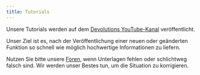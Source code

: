 ```yaml
---
title: Tutorials
---
```

Unsere Tutorials werden auf dem [Devolutions YouTube-Kanal](https://www.youtube.com/user/Devolutions) veröffentlicht.  

Unser Ziel ist es, nach der Veröffentlichung einer neuen oder geänderten Funktion so schnell wie möglich hochwertige Informationen zu liefern.  

Nutzen Sie bitte unsere [Foren](https://forum.devolutions.net/forums/78/remote-desktop-manager--support-deutsch), wenn Unterlagen fehlen oder schlichtweg falsch sind. Wir werden unser Bestes tun, um die Situation zu korrigieren.  
